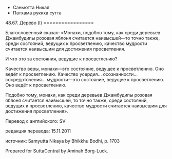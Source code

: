 









* Саньютта Никая
* Патхама руккха сутта


48\.67\. Дерево \(I\)
\=\=\=\=\=\=\=\=\=\=\=\=\=\=\=\=\=



Благословенный сказал: «Монахи, подобно тому, как среди деревьев Джамбудипы розовая яблоня считается наивысшей—то точно также, среди состояний, ведущих к просветлению, качество мудрости считается наивысшим для достижения просветления\.


И что это за состояния, ведущие к просветлению?


Качество веры, монахи—это состояние, ведущее к просветлению\. Оно ведёт к просветлению\. Качество усердия… осознанности… сосредоточения… мудрости—это состояние, ведущее к просветлению\. Оно ведёт к просветлению\.


Подобно тому, монахи, как среди деревьев Джамбудипы розовая яблоня считается наивысшей, то точно также, среди состояний, ведущих к просветлению, качество мудрости считается наивысшим для достижения просветления»\.



Перевод с английского: SV


редакция перевода: 15\.11\.2011


источник: Samyutta Nikaya by Bhikkhu Bodhi, p\. 1703


Prepared for SuttaCentral by Aminah Borg\-Luck\.






